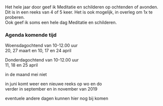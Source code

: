 Het hele jaar door geef ik Meditatie en schilderen op ochtenden of avonden. Dit is in een reeks van 4 of 5 keer.
Het is ook mogelijk, in overleg  om 1x te proberen.  
Ook geef ik soms een hele dag Meditatie en schilderen.


### Agenda komende tijd

Woensdagochtend van 10-12.00 uur  
20, 27 maart en 10, 17 en 24 april

Donderdagochtend van 10-12.00 uur  
11, 18 en 25 april  

in de maand mei niet 

in juni komt weer een nieuwe reeks op wo en do  
verder in september en in november van 2019  
   
 eventuele andere dagen kunnen hier nog bij komen

